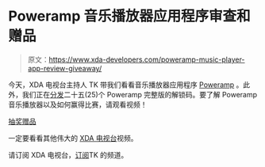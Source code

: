 # Poweramp 音乐播放器应用程序审查和赠品

> 原文：<https://www.xda-developers.com/poweramp-music-player-app-review-giveaway/>

今天，XDA 电视台主持人 TK 带我们看看音乐播放器应用程序 [Poweramp](http://powerampapp.com/) 。此外，我们正在[分发](http://www.rafflecopter.com/rafl/display/9b1d7d5210/?)二十五(25)个 Poweramp 完整版的解锁码。要了解 Poweramp 音乐播放器以及如何赢得比赛，请观看视频！

[抽奖赠品](http://www.rafflecopter.com/rafl/display/9b1d7d5210/)

一定要看看其他伟大的 [XDA 电视台](http://www.xda-developers.com/xda-tv/)视频。

请订阅 XDA 电视台，[订阅](http://www.youtube.com/channel/UCQN7NhtBqADmNaRA3yc_mAQ)TK 的频道。